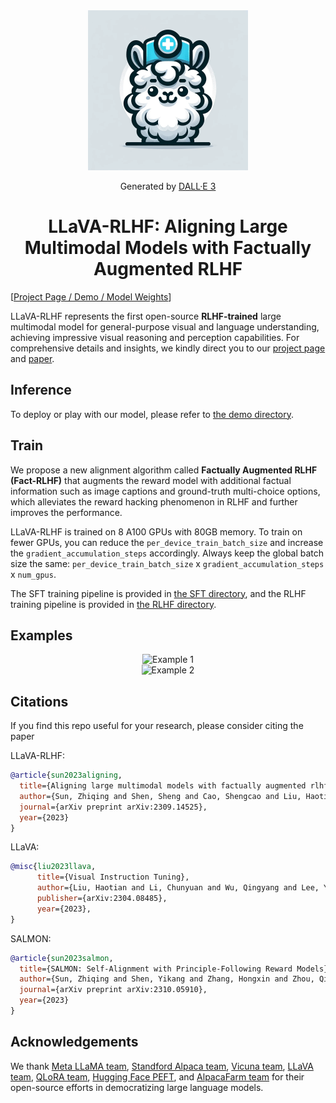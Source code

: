 <div align="center">
    <img src="assets/images/Dr-LLaVA.png" alt="Dr-LLaVA Logo" width="256px">
<p>Generated by <a href="https://openai.com/dall-e-3">DALL·E 3</a></p>
</div>

<div align="center">

<!-- # LLaVA-RLHF -->

# LLaVA-RLHF: Aligning Large Multimodal Models with Factually Augmented RLHF

</div>

[[Project Page / Demo / Model Weights](https://llava-rlhf.github.io/)]

LLaVA-RLHF represents the first open-source **RLHF-trained** large multimodal model for general-purpose visual and language understanding, achieving impressive visual reasoning and perception capabilities. For comprehensive details and insights, we kindly direct you to our [project page](https://llava-rlhf.github.io/) and [paper](https://arxiv.org/abs/2309.14525).

## Inference

To deploy or play with our model, please refer to [the demo directory](./demo).

## Train

We propose a new alignment algorithm called **Factually Augmented RLHF (Fact-RLHF)** that augments the reward model with additional factual information such as image captions and ground-truth multi-choice options, which alleviates the reward hacking phenomenon in RLHF and further improves the performance.

LLaVA-RLHF is trained on 8 A100 GPUs with 80GB memory. To train on fewer GPUs, you can reduce the `per_device_train_batch_size` and increase the `gradient_accumulation_steps` accordingly. Always keep the global batch size the same: `per_device_train_batch_size` x `gradient_accumulation_steps` x `num_gpus`.

The SFT training pipeline is provided in [the SFT directory](./SFT), and the RLHF training pipeline is provided in [the RLHF directory](./RLHF).

## Examples

<div align="center">
    <img src="https://llava-rlhf.github.io/LLaVA_files/cmp_moto.jpg" alt="Example 1" width="768px">
</div>

<div align="center">
    <img src="https://llava-rlhf.github.io/LLaVA_files/cmp_airport.jpg" alt="Example 2" width="768px">
</div>

## Citations

If you find this repo useful for your research, please consider citing the paper

LLaVA-RLHF:

```bibtex
@article{sun2023aligning,
  title={Aligning large multimodal models with factually augmented rlhf},
  author={Sun, Zhiqing and Shen, Sheng and Cao, Shengcao and Liu, Haotian and Li, Chunyuan and Shen, Yikang and Gan, Chuang and Gui, Liang-Yan and Wang, Yu-Xiong and Yang, Yiming and others},
  journal={arXiv preprint arXiv:2309.14525},
  year={2023}
}
```

LLaVA:

```bibtex
@misc{liu2023llava,
      title={Visual Instruction Tuning},
      author={Liu, Haotian and Li, Chunyuan and Wu, Qingyang and Lee, Yong Jae},
      publisher={arXiv:2304.08485},
      year={2023},
}
```

SALMON:

```bibtex
@article{sun2023salmon,
  title={SALMON: Self-Alignment with Principle-Following Reward Models},
  author={Sun, Zhiqing and Shen, Yikang and Zhang, Hongxin and Zhou, Qinhong and Chen, Zhenfang and Cox, David and Yang, Yiming and Gan, Chuang},
  journal={arXiv preprint arXiv:2310.05910},
  year={2023}
}
```

## Acknowledgements

We thank [Meta LLaMA team](https://github.com/facebookresearch/llama), [Standford Alpaca team](https://github.com/tatsu-lab/stanford_alpaca), [Vicuna team](https://github.com/lm-sys/FastChat), [LLaVA team](https://github.com/haotian-liu/LLaVA), [QLoRA team](https://github.com/artidoro/qlora), [Hugging Face PEFT](https://github.com/huggingface/peft), and [AlpacaFarm team](https://github.com/tatsu-lab/alpaca_farm) for their open-source efforts in democratizing large language models.

